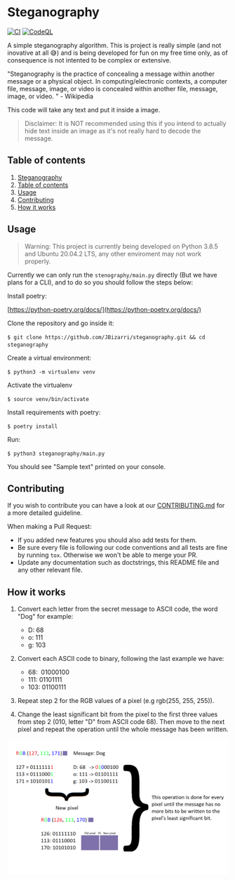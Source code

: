 # Steganography
[![CI](https://github.com/JBizarri/steganography/actions/workflows/on_push_and_pull_request.yaml/badge.svg?branch=master)](https://github.com/JBizarri/steganography/actions/workflows/on_push_and_pull_request.yaml) [![CodeQL](https://github.com/JBizarri/steganography/actions/workflows/codeql-analysis.yml/badge.svg?branch=master)](https://github.com/JBizarri/steganography/actions/workflows/codeql-analysis.yml)

A simple steganography algorithm. This is project is really simple (and not inovative at all 😅) and is being developed for fun on my free time only, as of consequence is not intented to be complex or extensive.

"Steganography is the practice of concealing a message within another message or a physical object. In computing/electronic contexts, a computer file, message, image, or video is concealed within another file, message, image, or video. " - Wikipedia

This code will take any text and put it inside a image.

>Disclaimer: It is NOT recommended using this if you intend to actually hide text inside an image as it's not really hard to decode the message.

## Table of contents

1. [Steganography](#Steganography)
2. [Table of contents](#Table-of-contents)
3. [Usage](#Usage)
4. [Contributing](#Contributing)
5. [How it works](#How-it-works)

## Usage

>Warning: This project is currently being developed on Python 3.8.5 and Ubuntu 20.04.2 LTS, any other enviroment may not work properly.

Currently we can only run the `stenography/main.py` directly (But we have plans for a CLI), and to do so you should follow the steps below:

Install poetry:

[https://python-poetry.org/docs/](https://python-poetry.org/docs/)

Clone the repository and go inside it:

`$ git clone https://github.com/JBizarri/steganography.git && cd steganography`

Create a virtual environment:

`$ python3 -m virtualenv venv`

Activate the virtualenv

`$ source venv/bin/activate`

Install requirements with poetry:

`$ poetry install`

Run:

`$ python3 steganography/main.py`

You should see "Sample text" printed on your console.

## Contributing

If you wish to contribute you can have a look at our [CONTRIBUTING.md](CONTRIBUTING.md) for a more detailed guideline.

When making a Pull Request:

- If you added new features you should also add tests for them.
- Be sure every file is following our code conventions and all tests are fine by running `tox`. Otherwise we won't be able to merge your PR.
- Update any documentation such as doctstrings, this README file and any other relevant file.

## How it works

1. Convert each letter from the secret message to ASCII code, the word "Dog" for example:

    - D: 68
    - o: 111
    - g: 103

2. Convert each ASCII code to binary, following the last example we have:

    - 68: &nbsp;01000100
    - 111: 01101111
    - 103: 01100111

3. Repeat step 2 for the RGB values of a pixel (e.g rgb(255, 255, 255)).

4. Change the least significant bit from the pixel to the first three values from step 2 (010, letter "D" from ASCII code 68). Then move to the next pixel and repeat the operation until the whole message has been written.

![Steganography Process](./docs/resources/steganography.png)
